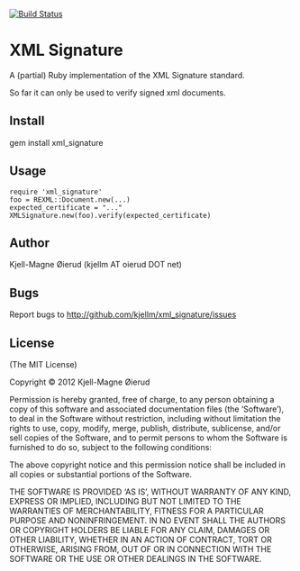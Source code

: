 [![Build Status](https://secure.travis-ci.org/kjellm/xml_signature.png)](http://travis-ci.org/kjellm/xml_signature)

XML Signature
=============

A (partial) Ruby implementation of the XML Signature standard.

So far it can only be used to verify signed xml documents.


Install
-------

gem install xml_signature

Usage
-----

    require 'xml_signature'
    foo = REXML::Document.new(...)
    expected_certificate = "..."
    XMLSignature.new(foo).verify(expected_certificate)

Author
------

Kjell-Magne Øierud (kjellm AT oierud DOT net)
	
Bugs
----

Report bugs to http://github.com/kjellm/xml_signature/issues
	
License
-------

(The MIT License)

Copyright © 2012 Kjell-Magne Øierud

Permission is hereby granted, free of charge, to any person obtaining a copy of this software and
associated documentation files (the ‘Software’), to deal in the Software without restriction, including
without limitation the rights to use, copy, modify, merge, publish, distribute, sublicense, and/or sell
copies of the Software, and to permit persons to whom the Software is furnished to do so, subject to
the following conditions:

The above copyright notice and this permission notice shall be included in all copies or substantial
portions of the Software.

THE SOFTWARE IS PROVIDED ‘AS IS’, WITHOUT WARRANTY OF ANY KIND, EXPRESS OR IMPLIED, INCLUDING BUT NOT
LIMITED TO THE WARRANTIES OF MERCHANTABILITY, FITNESS FOR A PARTICULAR PURPOSE AND NONINFRINGEMENT. IN
NO EVENT SHALL THE AUTHORS OR COPYRIGHT HOLDERS BE LIABLE FOR ANY CLAIM, DAMAGES OR OTHER LIABILITY,
WHETHER IN AN ACTION OF CONTRACT, TORT OR OTHERWISE, ARISING FROM, OUT OF OR IN CONNECTION WITH THE
SOFTWARE OR THE USE OR OTHER DEALINGS IN THE SOFTWARE.
